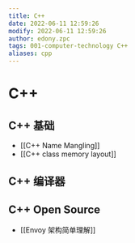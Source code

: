 ```yaml
---
title: C++
date: 2022-06-11 12:59:26
modify: 2022-06-11 12:59:26
author: edony.zpc
tags: 001-computer-technology C++
aliases: cpp
---
```


# C++
## C++ 基础
- [[C++ Name Mangling]]
- [[C++ class memory layout]]

## C++ 编译器

## C++ Open Source
- [[Envoy 架构简单理解]]